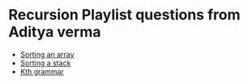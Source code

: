 # Recursion Playlist questions from Aditya verma

- [Sorting an array](./array-recursion.md)
- [Sorting a stack](./stack-recursion.md)
- [Kth grammar](./kth-grammar.md)

